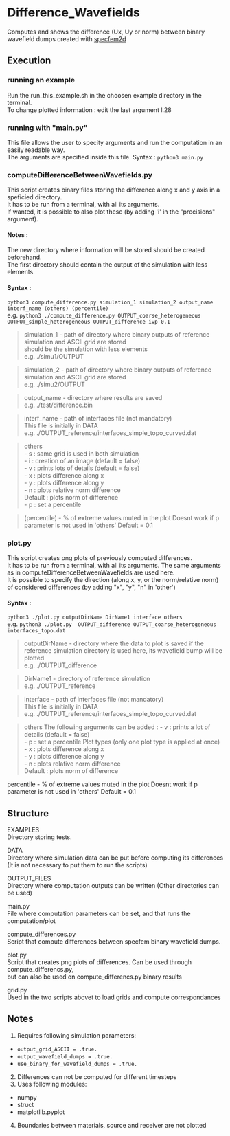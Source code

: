 # Difference_Wavefields  
  
Computes and shows the difference (Ux, Uy or norm) between binary wavefield dumps created with [specfem2d](https://specfem2d.readthedocs.io/en/latest/)  
  
  
## Execution
  
  
### running an example  
Run the run_this_example.sh in the choosen example directory in the terminal.  
To change plotted information : edit the last argument l.28  

### running with "main.py"
This file allows the user to specity arguments and run the computation in an easily readable way.  
The arguments are specified inside this file. 
Syntax : `python3 main.py`

### computeDifferenceBetweenWavefields.py  
This script creates binary files storing the difference along x and y axis in a speficied directory.   
It has to be run from a terminal, with all its arguments.  
If wanted, it is possible to also plot these (by adding 'i' in the "precisions" argument).   
  
#### Notes :   
The new directory where information will be stored should be created beforehand.   
The first directory should contain the output of the simulation with less elements.   
  
#### Syntax : 

`python3 compute_difference.py simulation_1 simulation_2 output_name interf_name (others) (percentile)`  
e.g.    `python3 ./compute_difference.py OUTPUT_coarse_heterogeneous OUTPUT_simple_heterogeneous OUTPUT_difference ivp 0.1`  
  
>simulation_1  - path of directory where binary outputs of reference simulation and ASCII grid are stored  
                 should be the simulation with less elements  
                 e.g. ./simu1/OUTPUT  
  
>simulation_2  - path of directory where binary outputs of reference simulation and ASCII grid are stored  
                 e.g. ./simu2/OUTPUT  
  
>output_name - directory where results are saved  
                 e.g. ./test/difference.bin  
  
>interf_name  - path of interfaces file (not mandatory)  
                 This file is initially in DATA  
                 e.g. ./OUTPUT_reference/interfaces_simple_topo_curved.dat  
  
>others   
          - s : same grid is used in both simulation  
          - i : creation of an image (default = false)  
          - v : prints lots of details (default = false)  
          - x  : plots difference along x  
          - y  : plots difference along y  
          - n  : plots relative norm difference  
          Default : plots norm of difference  
          - p  : set a percentile

>(percentile) 
          - % of extreme values muted in the plot
          Doesnt work if p parameter is not used in 'others'
          Default = 0.1

  
### plot.py  
This script creates png plots of previously computed differences.   
It has to be run from a terminal, with all its arguments. 
The same arguments as in computeDifferenceBetweenWavefields are used here.   
It is possible to specify the direction (along x, y, or the norm/relative norm) of considered differences (by adding "x", "y", "n" in 'other')   
  
#### Syntax : 

`python3 ./plot.py outputDirName DirName1 interface others`  
e.g.     `python3 ./plot.py  OUTPUT_difference OUTPUT_coarse_heterogeneous interfaces_topo.dat`  

>outputDirName  - directory where the data to plot is saved
               if the reference simulation directory is used here, its wavefield bump will be plotted   
               e.g. ./OUTPUT_difference  
  
>DirName1    - directory of reference simulation  
               e.g. ./OUTPUT_reference  
  
>interface  - path of interfaces file (not mandatory)  
               This file is initially in DATA  
               e.g. ./OUTPUT_reference/interfaces_simple_topo_curved.dat  
  
>others   The following arguments can be added : 
          - v  : prints a lot of details (default = false)  
          - p  : set a percentile
          Plot types (only one plot type is applied at once)  
          - x  : plots difference along x  
          - y  : plots difference along y  
          - n  : plots relative norm difference  
          Default : plots norm of difference  


percentile 
          - % of extreme values muted in the plot
          Doesnt work if p parameter is not used in 'others'
          Default = 0.1

  
  
## Structure

EXAMPLES  
  Directory storing tests. 

DATA  
  Directory where simulation data can be put before computing its differences
  (It is not necessary to put them to run the scripts)
  
OUTPUT_FILES  
  Directory where computation outputs can be written
  (Other directories can be used)

main.py  
  File where computation parameters can be set, and that runs the computation/plot 

compute_differences.py  
  Script that compute differences between specfem binary wavefield dumps. 

plot.py  
  Script that creates png plots of differences. 
  Can be used through compute_differencs.py,  
  but can also be used on compute_differencs.py binary results  

grid.py  
  Used in the two scripts abovet to load grids and compute correspondances

  
## Notes  
1. Requires following simulation parameters:  
-   `output_grid_ASCII = .true.`  
-   `output_wavefield_dumps = .true.`  
-   `use_binary_for_wavefield_dumps = .true.`  
2. Differences can not be computed for different timesteps  
3. Uses following modules:  
-   numpy   
-   struct  
-   matplotlib.pyplot  
4. Boundaries between materials, source and receiver are not plotted

